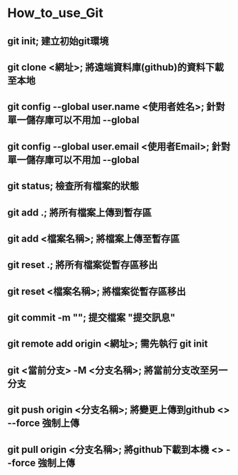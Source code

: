 # How_to_use_Git
## git init; 建立初始git環境
## git clone <網址>; 將遠端資料庫(github)的資料下載至本地
## git config --global user.name <使用者姓名>; 針對單一儲存庫可以不用加 --global
## git config --global user.email <使用者Email>; 針對單一儲存庫可以不用加 --global
## git status; 檢查所有檔案的狀態
## git add .; 將所有檔案上傳到暫存區
## git add <檔案名稱>; 將檔案上傳至暫存區
## git reset .; 將所有檔案從暫存區移出
## git reset <檔案名稱>; 將檔案從暫存區移出
## git commit -m ""; 提交檔案 "提交訊息"
## git remote add origin <網址>; 需先執行 git init
## git <當前分支> -M <分支名稱>; 將當前分支改至另一分支
## git push origin <分支名稱>; 將變更上傳到github <> --force 強制上傳
## git pull origin <分支名稱>; 將github下載到本機 <> --force 強制上傳